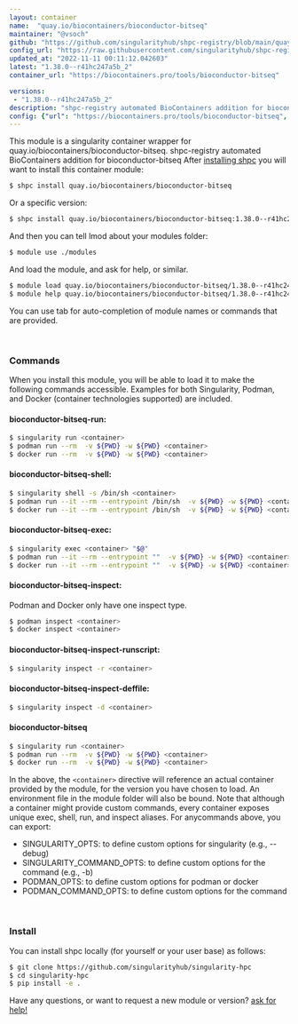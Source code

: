 ```yaml
---
layout: container
name:  "quay.io/biocontainers/bioconductor-bitseq"
maintainer: "@vsoch"
github: "https://github.com/singularityhub/shpc-registry/blob/main/quay.io/biocontainers/bioconductor-bitseq/container.yaml"
config_url: "https://raw.githubusercontent.com/singularityhub/shpc-registry/main/quay.io/biocontainers/bioconductor-bitseq/container.yaml"
updated_at: "2022-11-11 00:11:12.042603"
latest: "1.38.0--r41hc247a5b_2"
container_url: "https://biocontainers.pro/tools/bioconductor-bitseq"

versions:
 - "1.38.0--r41hc247a5b_2"
description: "shpc-registry automated BioContainers addition for bioconductor-bitseq"
config: {"url": "https://biocontainers.pro/tools/bioconductor-bitseq", "maintainer": "@vsoch", "description": "shpc-registry automated BioContainers addition for bioconductor-bitseq", "latest": {"1.38.0--r41hc247a5b_2": "sha256:94e0b29c6909ba8da7987aff4cf5ff74196d8d3cddcda83508cdb1ee4b5f0093"}, "tags": {"1.38.0--r41hc247a5b_2": "sha256:94e0b29c6909ba8da7987aff4cf5ff74196d8d3cddcda83508cdb1ee4b5f0093"}, "docker": "quay.io/biocontainers/bioconductor-bitseq"}
---
```


This module is a singularity container wrapper for quay.io/biocontainers/bioconductor-bitseq.
shpc-registry automated BioContainers addition for bioconductor-bitseq
After [installing shpc](#install) you will want to install this container module:


```bash
$ shpc install quay.io/biocontainers/bioconductor-bitseq
```

Or a specific version:

```bash
$ shpc install quay.io/biocontainers/bioconductor-bitseq:1.38.0--r41hc247a5b_2
```

And then you can tell lmod about your modules folder:

```bash
$ module use ./modules
```

And load the module, and ask for help, or similar.

```bash
$ module load quay.io/biocontainers/bioconductor-bitseq/1.38.0--r41hc247a5b_2
$ module help quay.io/biocontainers/bioconductor-bitseq/1.38.0--r41hc247a5b_2
```

You can use tab for auto-completion of module names or commands that are provided.

<br>

### Commands

When you install this module, you will be able to load it to make the following commands accessible.
Examples for both Singularity, Podman, and Docker (container technologies supported) are included.

#### bioconductor-bitseq-run:

```bash
$ singularity run <container>
$ podman run --rm  -v ${PWD} -w ${PWD} <container>
$ docker run --rm  -v ${PWD} -w ${PWD} <container>
```

#### bioconductor-bitseq-shell:

```bash
$ singularity shell -s /bin/sh <container>
$ podman run --it --rm --entrypoint /bin/sh  -v ${PWD} -w ${PWD} <container>
$ docker run --it --rm --entrypoint /bin/sh  -v ${PWD} -w ${PWD} <container>
```

#### bioconductor-bitseq-exec:

```bash
$ singularity exec <container> "$@"
$ podman run --it --rm --entrypoint ""  -v ${PWD} -w ${PWD} <container> "$@"
$ docker run --it --rm --entrypoint ""  -v ${PWD} -w ${PWD} <container> "$@"
```

#### bioconductor-bitseq-inspect:

Podman and Docker only have one inspect type.

```bash
$ podman inspect <container>
$ docker inspect <container>
```

#### bioconductor-bitseq-inspect-runscript:

```bash
$ singularity inspect -r <container>
```

#### bioconductor-bitseq-inspect-deffile:

```bash
$ singularity inspect -d <container>
```



#### bioconductor-bitseq

```bash
$ singularity run <container>
$ podman run --rm  -v ${PWD} -w ${PWD} <container>
$ docker run --rm  -v ${PWD} -w ${PWD} <container>
```


In the above, the `<container>` directive will reference an actual container provided
by the module, for the version you have chosen to load. An environment file in the
module folder will also be bound. Note that although a container
might provide custom commands, every container exposes unique exec, shell, run, and
inspect aliases. For anycommands above, you can export:

 - SINGULARITY_OPTS: to define custom options for singularity (e.g., --debug)
 - SINGULARITY_COMMAND_OPTS: to define custom options for the command (e.g., -b)
 - PODMAN_OPTS: to define custom options for podman or docker
 - PODMAN_COMMAND_OPTS: to define custom options for the command

<br>

### Install

You can install shpc locally (for yourself or your user base) as follows:

```bash
$ git clone https://github.com/singularityhub/singularity-hpc
$ cd singularity-hpc
$ pip install -e .
```

Have any questions, or want to request a new module or version? [ask for help!](https://github.com/singularityhub/singularity-hpc/issues)